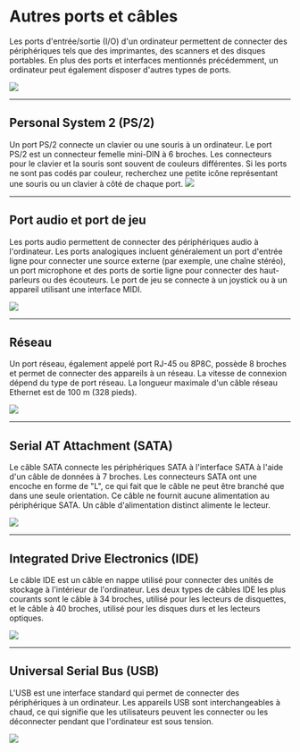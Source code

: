 

# Autres ports et câbles

Les ports d'entrée/sortie (I/O) d'un ordinateur permettent de connecter des périphériques tels que des imprimantes, des scanners et des disques portables. En plus des ports et interfaces mentionnés précédemment, un ordinateur peut également disposer d'autres types de ports.

<img class="img-center" src="C:\Users\anesc\OneDrive\Bureau\GIT_MNS\prise-de-notes-ANESC0\images\Cisco\Pasted image 20241226165906.png">

-----

## Personal System 2 (PS/2)

Un port PS/2 connecte un clavier ou une souris à un ordinateur. Le port PS/2 est un connecteur femelle mini-DIN à 6 broches. Les connecteurs pour le clavier et la souris sont souvent de couleurs différentes. Si les ports ne sont pas codés par couleur, recherchez une petite icône représentant une souris ou un clavier à côté de chaque port.
<img class="img-center" src="C:\Users\anesc\OneDrive\Bureau\GIT_MNS\prise-de-notes-ANESC0\images\Cisco\Pasted image 20241226170124.png">


----

## Port audio et port de jeu  

Les ports audio permettent de connecter des périphériques audio à l'ordinateur. Les ports analogiques incluent généralement un port d'entrée ligne pour connecter une source externe (par exemple, une chaîne stéréo), un port microphone et des ports de sortie ligne pour connecter des haut-parleurs ou des écouteurs. Le port de jeu se connecte à un joystick ou à un appareil utilisant une interface MIDI.

<img class="img-center" src="C:\Users\anesc\OneDrive\Bureau\GIT_MNS\prise-de-notes-ANESC0\images\Cisco\Pasted image 20241226170151.png">


----

## Réseau  
Un port réseau, également appelé port RJ-45 ou 8P8C, possède 8 broches et permet de connecter des appareils à un réseau. La vitesse de connexion dépend du type de port réseau. La longueur maximale d'un câble réseau Ethernet est de 100 m (328 pieds).

<img class="img-center" src="C:\Users\anesc\OneDrive\Bureau\GIT_MNS\prise-de-notes-ANESC0\images\Cisco\Pasted image 20241226170218.png">

----

## Serial AT Attachment (SATA) 

Le câble SATA connecte les périphériques SATA à l'interface SATA à l'aide d'un câble de données à 7 broches. Les connecteurs SATA ont une encoche en forme de "L", ce qui fait que le câble ne peut être branché que dans une seule orientation. Ce câble ne fournit aucune alimentation au périphérique SATA. Un câble d'alimentation distinct alimente le lecteur.

<img class="img-center" src="C:\Users\anesc\OneDrive\Bureau\GIT_MNS\prise-de-notes-ANESC0\images\Cisco\Pasted image 20241226170251.png">

----

## Integrated Drive Electronics (IDE) 

Le câble IDE est un câble en nappe utilisé pour connecter des unités de stockage à l'intérieur de l'ordinateur. Les deux types de câbles IDE les plus courants sont le câble à 34 broches, utilisé pour les lecteurs de disquettes, et le câble à 40 broches, utilisé pour les disques durs et les lecteurs optiques.

<img class="img-center" src="C:\Users\anesc\OneDrive\Bureau\GIT_MNS\prise-de-notes-ANESC0\images\Cisco\Pasted image 20241226170324.png">

----

## Universal Serial Bus (USB)

L'USB est une interface standard qui permet de connecter des périphériques à un ordinateur. Les appareils USB sont interchangeables à chaud, ce qui signifie que les utilisateurs peuvent les connecter ou les déconnecter pendant que l'ordinateur est sous tension.

<img class="img-center" src="C:\Users\anesc\OneDrive\Bureau\GIT_MNS\prise-de-notes-ANESC0\images\Cisco\Pasted image 20241226170457.png">


